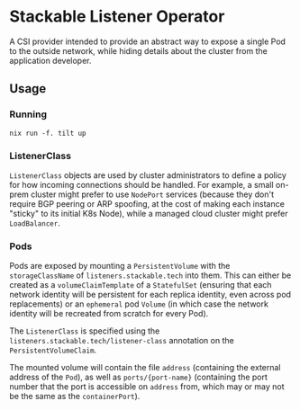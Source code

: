 # Stackable Listener Operator

A CSI provider intended to provide an abstract way to expose a single Pod to the outside network,
while hiding details about the cluster from the application developer.

## Usage

### Running

`nix run -f. tilt up`

### ListenerClass

`ListenerClass` objects are used by cluster administrators to define a policy for how incoming connections
should be handled. For example, a small on-prem cluster might prefer to use `NodePort` services (because they don't
require BGP peering or ARP spoofing, at the cost of making each instance "sticky" to its initial K8s Node), while a
managed cloud cluster might prefer `LoadBalancer`.

### Pods

Pods are exposed by mounting a `PersistentVolume` with the `storageClassName` of `listeners.stackable.tech` into them.
This can either be created as a `volumeClaimTemplate` of a `StatefulSet` (ensuring that each network identity will be
persistent for each replica identity, even across pod replacements) or an `ephemeral` pod `Volume` (in which case the
network identity will be recreated from scratch for every Pod).

The `ListenerClass` is specified using the `listeners.stackable.tech/listener-class` annotation on the `PersistentVolumeClaim`.

The mounted volume will contain the file `address` (containing the external address of the `Pod`), as well as
`ports/{port-name}` (containing the port number that the port is accessible on `address` from, which may or may not
be the same as the `containerPort`).
